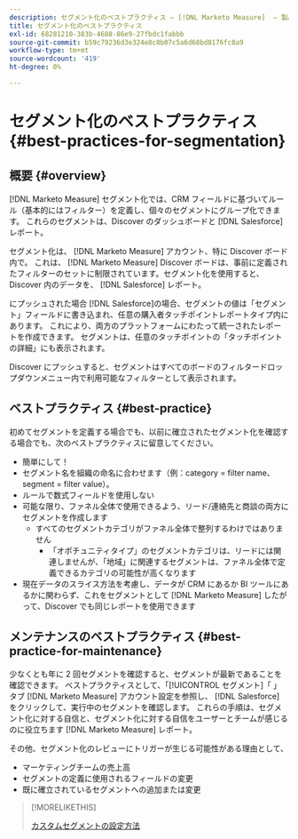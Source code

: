 ```yaml
---
description: セグメント化のベストプラクティス — [!DNL Marketo Measure]  — 製品ドキュメント
title: セグメント化のベストプラクティス
exl-id: 68281210-383b-4688-86e9-27fbdc1fabbb
source-git-commit: b59c79236d3e324e8c8b07c5a6d68bd8176fc8a9
workflow-type: tm+mt
source-wordcount: '419'
ht-degree: 0%

---
```


# セグメント化のベストプラクティス {#best-practices-for-segmentation}

## 概要 {#overview}

[!DNL Marketo Measure] セグメント化では、CRM フィールドに基づいてルール（基本的にはフィルター）を定義し、個々のセグメントにグループ化できます。 これらのセグメントは、Discover のダッシュボードと [!DNL Salesforce] レポート。

セグメント化は、 [!DNL Marketo Measure] アカウント、特に Discover ボード内で。 これは、 [!DNL Marketo Measure] Discover ボードは、事前に定義されたフィルターのセットに制限されています。セグメント化を使用すると、Discover 内のデータを、 [!DNL Salesforce] レポート。

にプッシュされた場合 [!DNL Salesforce]の場合、セグメントの値は「セグメント」フィールドに書き込まれ、任意の購入者タッチポイントレポートタイプ内にあります。 これにより、両方のプラットフォームにわたって統一されたレポートを作成できます。 セグメントは、任意のタッチポイントの「タッチポイントの詳細」にも表示されます。

Discover にプッシュすると、セグメントはすべてのボードのフィルタードロップダウンメニュー内で利用可能なフィルターとして表示されます。

## ベストプラクティス {#best-practice}

初めてセグメントを定義する場合でも、以前に確立されたセグメント化を確認する場合でも、次のベストプラクティスに留意してください。

* 簡単にして！
* セグメント名を組織の命名に合わせます（例：category = filter name、segment = filter value）。
* ルールで数式フィールドを使用しない
* 可能な限り、ファネル全体で使用できるよう、リード/連絡先と商談の両方にセグメントを作成します
   * すべてのセグメントカテゴリがファネル全体で整列するわけではありません
      * 「オポチュニティタイプ」のセグメントカテゴリは、リードには関連しませんが、「地域」に関連するセグメントは、ファネル全体で定義できるカテゴリの可能性が高くなります
* 現在データのスライス方法を考慮し、データが CRM にあるか BI ツールにあるかに関わらず、これをセグメントとして [!DNL Marketo Measure] したがって、Discover でも同じレポートを使用できます

## メンテナンスのベストプラクティス {#best-practice-for-maintenance}

少なくとも年に 2 回セグメントを確認すると、セグメントが最新であることを確認できます。 ベストプラクティスとして、「[!UICONTROL セグメント]「 」タブ [!DNL Marketo Measure] アカウント設定を参照し、 [!DNL Salesforce] をクリックして、実行中のセグメントを確認します。 これらの手順は、セグメント化に対する自信と、セグメント化に対する自信をユーザーとチームが感じるのに役立ちます [!DNL Marketo Measure] レポート。

その他、セグメント化のレビューにトリガーが生じる可能性がある理由として、

* マーケティングチームの売上高
* セグメントの定義に使用されるフィールドの変更
* 既に確立されているセグメントへの追加または変更

>[!MORELIKETHIS]
>
>[カスタムセグメントの設定方法](/help/advanced-marketo-measure-features/segmentation/custom-segmentation.md)
